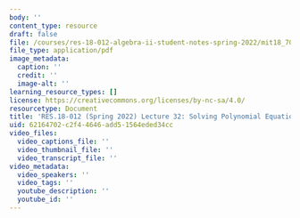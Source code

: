```yaml
---
body: ''
content_type: resource
draft: false
file: /courses/res-18-012-algebra-ii-student-notes-spring-2022/mit18_702s22_lec32.pdf
file_type: application/pdf
image_metadata:
  caption: ''
  credit: ''
  image-alt: ''
learning_resource_types: []
license: https://creativecommons.org/licenses/by-nc-sa/4.0/
resourcetype: Document
title: 'RES.18-012 (Spring 2022) Lecture 32: Solving Polynomial Equations'
uid: 62164702-c2f4-4646-add5-1564eded34cc
video_files:
  video_captions_file: ''
  video_thumbnail_file: ''
  video_transcript_file: ''
video_metadata:
  video_speakers: ''
  video_tags: ''
  youtube_description: ''
  youtube_id: ''
---
```

